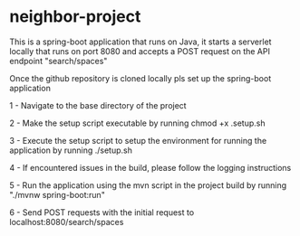 # neighbor-project

This is a spring-boot application that runs on Java, it starts a serverlet locally that runs on port 8080 and accepts a POST request on the API endpoint
"search/spaces"

Once the github repository is cloned locally pls set up the spring-boot application

1 - Navigate to the base directory of the project

2 - Make the setup script executable by running chmod +x .setup.sh

3 - Execute the setup script to setup the environment for running the application by running ./setup.sh

4 - If encountered issues in the build, please follow the logging instructions

5 - Run the application using the mvn script in the project build by running "./mvnw spring-boot:run"

6 - Send POST requests with the initial request to localhost:8080/search/spaces
